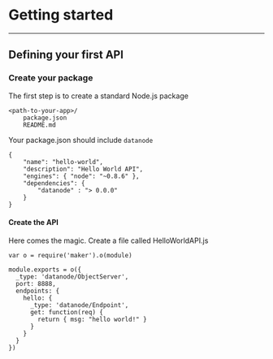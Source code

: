 # Getting started
***

Defining your first API
----------

### Create your package

The first step is to create a standard Node.js package

```
<path-to-your-app>/
    package.json
    README.md
```

Your package.json should include ```datanode```

```
{
    "name": "hello-world",
    "description": "Hello World API",
    "engines": { "node": "~0.8.6" },
    "dependencies": {
        "datanode" : "> 0.0.0"
    }
}
```

#### Create the API

Here comes the magic. Create a file called HelloWorldAPI.js

```node
var o = require('maker').o(module)

module.exports = o({
  _type: 'datanode/ObjectServer',
  port: 8888,
  endpoints: {
    hello: {
      _type: 'datanode/Endpoint',
      get: function(req) {
        return { msg: "hello world!" }
      }
    }
  }
})
```

